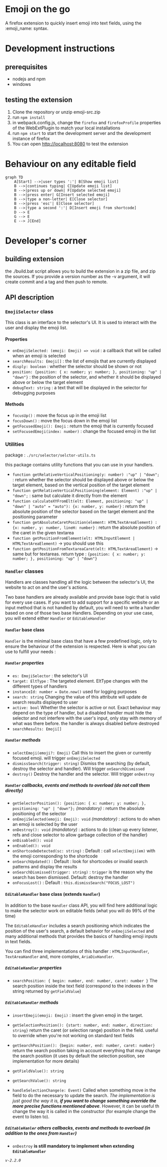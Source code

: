 # Emoji on the go

A firefox extension to quickly insert emoji into text fields, using the :emoji_name: syntax.

# Development instructions

## prerequisites
- nodejs and npm
- windows

## testing the extension
1. Clone the repository or unzip emoji-src.zip
2. run `npm install`
3. in webpack.config.js, change the `firefox` and `firefoxProfile` properties of the WebExtPlugin to match your local installations
4. run `npm start` to start the development server and the development instance of firefox
5. You can open [http://localhost:8080](http://localhost:8080) to test the extension

# Behaviour on any editable field
```mermaid
graph TD
    A[Start] -->|user types ':'| B[Show emoji list]
    B -->|continues typing| C[Update emoji list]
    B -->|press up or down| F[Update selected emoji]
    B -->|press enter| G[Insert selected emoji]
    B -->|type a non-letter| E[Close selector]
    B -->|press 'esc'| E[Close selector]
    B -->|type a second ':'| D[Insert emoji from shortcode]
    D --> E
    G --> E
    E --> J[End]
```
# Developer's corner
## building extension
the ./build.bat script allows you to build the extension in a zip file, and zip the sources. If you provide
a version number as the -v argument, it will create commit and a tag and then push to remote.

## API description
### `EmojiSelector` class
This class is an interface to the selector's UI. It is used to interact with the user and display the emoji list.
#### Properties
- `onEmojiSelected: (emoji: Emoji) => void` : a callback that will be called when an emoji is selected
- `searchResults: Emoji[]` : the list of emojis that are currently displayed
- `disply: boolean` : whether the selector should be shown or not
- `position: {position: { x: number; y: number; }, positioning: "up" | "down"}` : the position of the selector, and 
whether it should be displayed above or below the target element
- `debugText: string` : a text that will be displayed in the selector for debugging purposes
#### Methods
- `focusUp()` : move the focus up in the emoji list
- `focusDown()` : move the focus down in the emoji list
- `getFocusedEmoji(): Emoji` : return the emoji that is currently focused
- `setFocusedEmoji(index: number)` : change the focused emoji in the list

### Utilities
package : `./src/selector/selctor-utils.ts`

this package contains utility functions that you can use in your handlers.
- `function getRelativeVerticalPositioning(y: number) :"up" | "down";` : return whether the selector should be displayed
above or below the target element, based on the vertical position of the target element
- `function getRelativeVerticalPositioning(element: Element) :"up" | "down";` : same but calculate it directly from the
element
- `function calculateXYFromElt(elt: Element, positioning: "up" | "down" | "auto" = "auto"): {x: number, y: number}` :
 return the absolute position of the selector based on the target element and the positioning parameter
- `function getAbsoluteCaretPosition(element: HTMLTextAreaElement) : {x: number, y: number, lineH: number}` : 
return the absolute position of the caret in the given textarea
- `function getPositionFromElement(elt: HTMLInputElement | HTMLTextAreaElement)` -> you should use this
- `function getPositionFromTextareaCaret(elt: HTMLTextAreaElement)` -> same but for textareas.
return type : `{position: { x: number; y: number; }, positioning: "up" | "down"}`


### `Handler` classes
Handlers are classes handling all the logic between the selector's UI, the website to act on and the user's actions.

Two base handlers are already available and provide base logic that is valid for every use cases. If you want to add 
support for a specific website or an input method that is not handled by default, you will need to write a handler 
based on one of those two base Handlers. Depending on your use case, you will extend either `Handler` or `EditableHandler`
#### `Handler` base class
`Handler` is the minimal base class that have a few predefined logic, only to ensure the behaviour of the extension 
is respected. Here is what you can use to fulfill your needs :
##### `Handler` properties
- `es: EmojiSelector` : the selector's UI
- `target: EltType` : The targeted element. EltType changes with the different types of handlers
- `instanceId: number = Date.now()` used for logging purposes
- `search: string` Changing the value of this attribute will update de search results displayed to user
- `active: bool` Whether the selector is active or not. Exact behaviour may depend on the type of handler, but a disabled
  handler must hide the selector and not interfere with the user's input, only stay with memory of what was there before.
  the handler is always disabled before destroyed
- `searchResults: Emoji[]`

##### `Handler` methods
- `selectEmoji(emoji?: Emoji)` Call this to insert the given or currently focused emoji. will trigger `onEmojiSelected`
- `dismissSearch(trigger: string)` Dismiss the searching (by default, destroy the selector and handler). Will trigger `onSearchDismissed`
- `destroy()` Destroy the handler and the selector. Will trigger `onDestroy`

##### `Handler` callbacks, events and methods to overload (do not call them directly)
- `getSelectorPosition(): {position: { x: number; y: number; }, positioning: "up" | "down"};` *(mandatory)* :
return the absolute positioning of the selector
- `onEmojiSelected(emoji: Emoji): void` *(mandatory)* : actions to do when an emoji is selected by the user
- `onDestroy(): void` *(mandatory)* : actions to do (clean up every listener, refs and close selector to allow garbage collection of the handler)
- `onDisabled(): void`
- `onEnabled(): void`
- `onShortcodeDetected(sc: string)` : Default : call `selectEmoji(em)` with the emoji corresponding to the shortcode
- `onSearchUpdated()` : Default : look for shortcodes or invalid search patterns and display the results
- `onSearchDismissed(trigger: string)` : `trigger` is the reason why the search has been dismissed. Default: destroy the handler
- `onFocusLost()` : Default : `this.dismissSearch("FOCUS_LOST")`

#### `EditableHandler` base class (extends `Handler`)
In addition to the base `Handler` class API, you will find here additional logic to make the selector work on editable fields
(what you will do 99% of the time)

The `EditableHandler` includes a search positioning which indicates the position of the user's search, a default behavior for 
`onEmojiSelected` and many additional methods that provides the basics of handling emoji inputs in text fields.

You can find three implementations of this handler : `HTMLInputHandler`, `TextAreaHandler` and, more complex, `AriaDivHandler`.
##### `EditableHandler` properties
-  `searchPosition: {
   begin: number,
   end: number,
   caret: number
   }` The search position inside the text field (correspond to the indexes in the string returned by `getFieldValue`)

##### `EditableHandler` methods
- `insertEmoji(emoji: Emoji)` : insert the given emoji in the target.
- `getSelectionPosition(): {start: number, end: number, direction: string}` return the caret (or selection range) position in the field.
useful to override when you're not working on standard text fields
- `getSearchPosition(): {begin: number, end: number, caret: number}` return the search position taking in account everything that may change the search position
  (it uses by default the selection position, see implementation for more details)
- `getFieldValue(): string` 
- `getSearchValue(): string`


- `handleSelectionChange(e: Event)` Called when something move in the field to do the necessary to update the search. *The implementation is just good the way it is, **if you want to change something override the more precise functions mentioned above***.
However, it can be useful th change the way it is called in the constructor (for example change the event to listen to).

##### `EditableHanler` others callbacks, events and methods to overload (in addition to the ones from `Handler`)
- `onDestroy` **is still mandatory to implement when extending `EditableHandler`**


*`v-2.2.0`*
